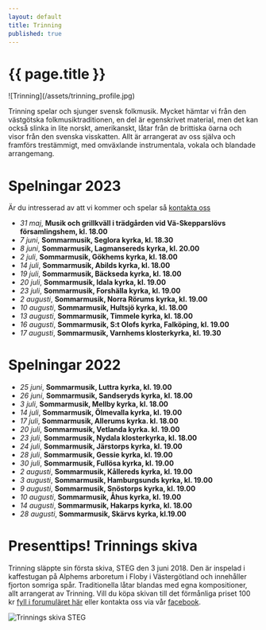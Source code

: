 ```yaml
---
layout: default
title: Trinning
published: true
---
```

<div>
  <h1 class="page-title">{{ page.title }}</h1>
</div>
![Trinning](/assets/trinning_profile.jpg)

Trinning spelar och sjunger svensk folkmusik. Mycket hämtar vi från den västgötska folkmusiktraditionen, en del är egenskrivet material, men det kan också slinka 
in lite norskt, amerikanskt, låtar från de brittiska öarna och visor från den svenska visskatten. Allt är arrangerat av oss själva och framförs trestämmigt, med omväxlande instrumentala, vokala och blandade arrangemang.

# Spelningar 2023
Är du intresserad av att vi kommer och spelar så [kontakta oss](/kontakt)  

* *31 maj*, **Musik och grillkväll i trädgården vid Vä-Skepparslövs församlingshem, kl. 18.00**
* *7 juni*, **Sommarmusik, Seglora kyrka, kl. 18.30**
* *8 juni*, **Sommarmusik, Lagmansereds kyrka, kl. 20.00**
* *2 juli*, **Sommarmusik, Gökhems kyrka, kl. 18.00**
* *14 juli*, **Sommarmusik, Abilds kyrka, kl. 18.00**
* *19 juli*, **Sommarmusik, Bäckseda kyrka, kl. 18.00**
* *20 juli*, **Sommarmusik, Idala kyrka, kl. 19.00**
* *23 juli*, **Sommarmusik, Forshälla kyrka, kl. 19.00**
* *2 augusti*, **Sommarmusik, Norra Rörums kyrka, kl. 19.00**
* *10 augusti*, **Sommarmusik, Hultsjö kyrka, kl. 18.00**
* *13 augusti*, **Sommarmusik, Timmele kyrka, kl. 18.00**
* *16 augusti*, **Sommarmusik, S:t Olofs kyrka, Falköping, kl. 19.00**
* *17 augusti*, **Sommarmusik, Varnhems klosterkyrka, kl. 19.30**

# Spelningar 2022

* *25 juni*, **Sommarmusik, Luttra kyrka, kl. 19.00**
* *26 juni*, **Sommarmusik, Sandseryds kyrka, kl. 18.00**
* *3 juli*, **Sommarmusik, Mellby kyrka, kl. 18.00**
* *14 juli*, **Sommarmusik, Ölmevalla kyrka, kl. 19.00**
* *17 juli*, **Sommarmusik, Allerums kyrka. kl. 18.00**
* *20 juli*, **Sommarmusik, Vetlanda kyrka. kl. 19.00**
* *23 juli*, **Sommarmusik, Nydala klosterkyrka, kl. 18.00**
* *24 juli*, **Sommarmusik, Järstorps kyrka, kl. 19.00** 
* *28 juli*, **Sommarmusik, Gessie kyrka, kl. 19.00**
* *30 juli*, **Sommarmusik, Fullösa kyrka, kl. 19.00**
* *2 augusti*, **Sommarmusik, Kållereds kyrka, kl. 19.00**
* *3 augusti*, **Sommarmusik, Hamburgsunds kyrka, kl. 19.00**
* *9 augusti*, **Sommarmusik, Snöstorps kyrka, kl. 19.00**
* *10 augusti*, **Sommarmusik, Åhus kyrka, kl. 19.00**
* *14 augusti*, **Sommarmusik, Hakarps kyrka, kl. 18.00** 
* *28 augusti*, **Sommarmusik, Skärvs kyrka, kl.19.00**

# Presenttips! Trinnings skiva
Trinning släppte sin första skiva, STEG den 3 juni 2018. Den är inspelad i kaffestugan på Alphems arboretum i Floby i Västergötland och innehåller fjorton somriga spår. Traditionella låtar blandas med egna kompositioner, allt arrangerat av Trinning. Vill du köpa skivan till det förmånliga priset 100 kr [fyll i forumuläret här](/skivor) eller kontakta oss via vår [facebook](https://www.facebook.com/trinningfolk/). 

![Trinnings skiva STEG]({{site.baseurl}}//assets/CD-steg.jpg)
